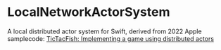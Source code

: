 # LocalNetworkActorSystem

A local distributed actor system for Swift, derived from 2022 Apple samplecode:
[TicTacFish: Implementing a game using distributed actors](https://developer.apple.com/documentation/swift/tictacfish_implementing_a_game_using_distributed_actors)
